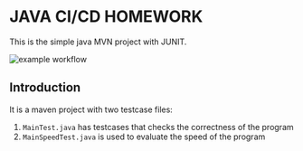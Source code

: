 # JAVA CI/CD HOMEWORK
This is the simple java MVN project with JUNIT. 

![example workflow](https://github.com/Leysnik/Java-homework/actions/workflows/maven.yml/badge.svg)
## Introduction
It is a maven project with two testcase files:
1. ```MainTest.java``` has testcases that checks the correctness of the program
2. ```MainSpeedTest.java``` is used to evaluate the speed of the program 
